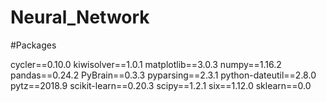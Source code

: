 # Neural_Network


#Packages

cycler==0.10.0
kiwisolver==1.0.1
matplotlib==3.0.3
numpy==1.16.2
pandas==0.24.2
PyBrain==0.3.3
pyparsing==2.3.1
python-dateutil==2.8.0
pytz==2018.9
scikit-learn==0.20.3
scipy==1.2.1
six==1.12.0
sklearn==0.0

